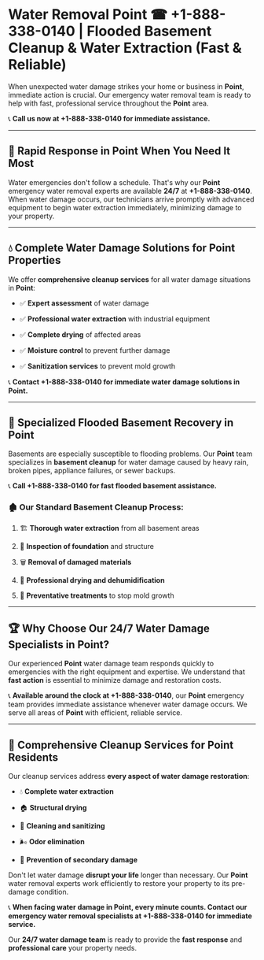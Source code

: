 # Water Removal Point ☎ +1-888-338-0140 | Flooded Basement Cleanup & Water Extraction (Fast & Reliable)

When unexpected water damage strikes your home or business in **Point**, immediate action is crucial. Our emergency water removal team is ready to help with fast, professional service throughout the **Point** area. 

📞 **Call us now at +1-888-338-0140 for immediate assistance.**
---
## 🚀 Rapid Response in Point When You Need It Most
Water emergencies don't follow a schedule. That's why our **Point** emergency water removal experts are available **24/7** at **+1-888-338-0140**. When water damage occurs, our technicians arrive promptly with advanced equipment to begin water extraction immediately, minimizing damage to your property.
---
## 💧 Complete Water Damage Solutions for Point Properties
We offer **comprehensive cleanup services** for all water damage situations in **Point**:
- ✅ **Expert assessment** of water damage  
- ✅ **Professional water extraction** with industrial equipment  
- ✅ **Complete drying** of affected areas  
- ✅ **Moisture control** to prevent further damage  
- ✅ **Sanitization services** to prevent mold growth  
📞 **Contact +1-888-338-0140 for immediate water damage solutions in Point.**
---
## 🌊 Specialized Flooded Basement Recovery in Point
Basements are especially susceptible to flooding problems. Our **Point** team specializes in **basement cleanup** for water damage caused by heavy rain, broken pipes, appliance failures, or sewer backups. 
📞 **Call +1-888-338-0140 for fast flooded basement assistance.**
### 🏚️ Our Standard Basement Cleanup Process:
1. 🏗️ **Thorough water extraction** from all basement areas  
2. 🔎 **Inspection of foundation** and structure  
3. 🗑️ **Removal of damaged materials**  
4. 💨 **Professional drying and dehumidification**  
5. 🚫 **Preventative treatments** to stop mold growth  
---
## 🏆 Why Choose Our 24/7 Water Damage Specialists in Point?
Our experienced **Point** water damage team responds quickly to emergencies with the right equipment and expertise. We understand that **fast action** is essential to minimize damage and restoration costs.
📞 **Available around the clock at +1-888-338-0140**, our **Point** emergency team provides immediate assistance whenever water damage occurs. We serve all areas of **Point** with efficient, reliable service.
---
## 🧹 Comprehensive Cleanup Services for Point Residents
Our cleanup services address **every aspect of water damage restoration**:
- 💧 **Complete water extraction**  
- 🏠 **Structural drying**  
- 🧼 **Cleaning and sanitizing**  
- 🌬️ **Odor elimination**  
- 🚫 **Prevention of secondary damage**  
Don't let water damage **disrupt your life** longer than necessary. Our **Point** water removal experts work efficiently to restore your property to its pre-damage condition.
📞 **When facing water damage in Point, every minute counts. Contact our emergency water removal specialists at +1-888-338-0140 for immediate service.**
Our **24/7 water damage team** is ready to provide the **fast response** and **professional care** your property needs.
